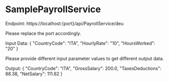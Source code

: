 # SamplePayrollService

Endpoint:
https://localhost:{port}/api/PayrollService/deu

Please replace the port accordingly.

Input Data:
{
	"CountryCode": "ITA",
	"HourlyRate":  "10",
	"HoursWorked": "20"
}

Please provide different input parameter values to get different output data.

Output:
{
    "CountryCode": "ITA",
    "GrossSalary": 200.0,
    "TaxesDeductions": 88.38,
    "NetSalary": 111.62
}
